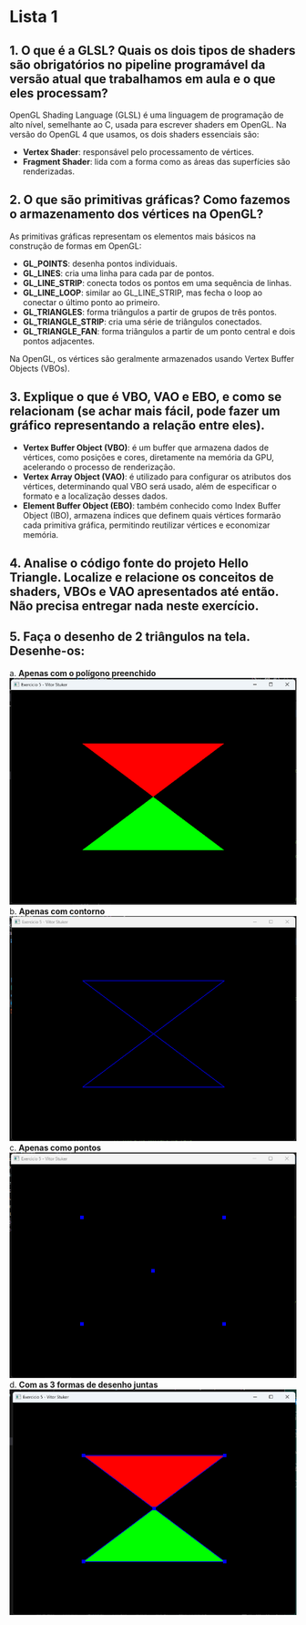 # Lista 1

## 1. O que é a GLSL? Quais os dois tipos de shaders são obrigatórios no pipeline programável da versão atual que trabalhamos em aula e o que eles processam?

OpenGL Shading Language (GLSL) é uma linguagem de programação de alto nível, semelhante ao C, usada para escrever shaders em OpenGL. Na versão do OpenGL 4 que usamos, os dois shaders essenciais são:

- **Vertex Shader**: responsável pelo processamento de vértices.
- **Fragment Shader**: lida com a forma como as áreas das superfícies são renderizadas.

## 2. O que são primitivas gráficas? Como fazemos o armazenamento dos vértices na OpenGL?

As primitivas gráficas representam os elementos mais básicos na construção de formas em OpenGL:

- **GL_POINTS**: desenha pontos individuais.
- **GL_LINES**: cria uma linha para cada par de pontos.
- **GL_LINE_STRIP**: conecta todos os pontos em uma sequência de linhas.
- **GL_LINE_LOOP**: similar ao GL_LINE_STRIP, mas fecha o loop ao conectar o último ponto ao primeiro.
- **GL_TRIANGLES**: forma triângulos a partir de grupos de três pontos.
- **GL_TRIANGLE_STRIP**: cria uma série de triângulos conectados.
- **GL_TRIANGLE_FAN**: forma triângulos a partir de um ponto central e dois pontos adjacentes.

Na OpenGL, os vértices são geralmente armazenados usando Vertex Buffer Objects (VBOs).

## 3. Explique o que é VBO, VAO e EBO, e como se relacionam (se achar mais fácil, pode fazer um gráfico representando a relação entre eles).

- **Vertex Buffer Object (VBO)**: é um buffer que armazena dados de vértices, como posições e cores, diretamente na memória da GPU, acelerando o processo de renderização.
- **Vertex Array Object (VAO)**: é utilizado para configurar os atributos dos vértices, determinando qual VBO será usado, além de especificar o formato e a localização desses dados.
- **Element Buffer Object (EBO)**: também conhecido como Index Buffer Object (IBO), armazena índices que definem quais vértices formarão cada primitiva gráfica, permitindo reutilizar vértices e economizar memória.

## 4. Analise o código fonte do projeto Hello Triangle. Localize e relacione os conceitos de shaders, VBOs e VAO apresentados até então. Não precisa entregar nada neste exercício.

## 5. Faça o desenho de 2 triângulos na tela. Desenhe-os:

a. **Apenas com o polígono preenchido**
![Apenas com o polígono preenchido - Vitor](/Lista1/Lista1_5_Triangulo/Prints/5_a.png)
b. **Apenas com contorno**  
![Apenas com contorno - Vitor](/Lista1/Lista1_5_Triangulo/Prints/5_b.png)
c. **Apenas como pontos**  
![Apenas como pontos - Vitor](/Lista1/Lista1_5_Triangulo/Prints/5_c.png)
d. **Com as 3 formas de desenho juntas**
![Com as 3 formas de desenho juntas - Vitor](/Lista1/Lista1_5_Triangulo/Prints/5_d.png)

